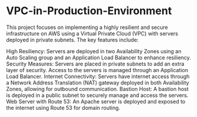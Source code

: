 # VPC-in-Production-Environment

This project focuses on implementing a highly resilient and secure infrastructure on AWS using a Virtual Private Cloud (VPC) with servers deployed in private subnets. The key features include:

High Resiliency: Servers are deployed in two Availability Zones using an Auto Scaling group and an Application Load Balancer to enhance resiliency.
Security Measures: Servers are placed in private subnets to add an extra layer of security. Access to the servers is managed through an Application Load Balancer.
Internet Connectivity: Servers have internet access through a Network Address Translation (NAT) gateway deployed in both Availability Zones, allowing for outbound communication.
Bastion Host: A bastion host is deployed in a public subnet to securely manage and access the servers.
Web Server with Route 53: An Apache server is deployed and exposed to the internet using Route 53 for domain routing.
